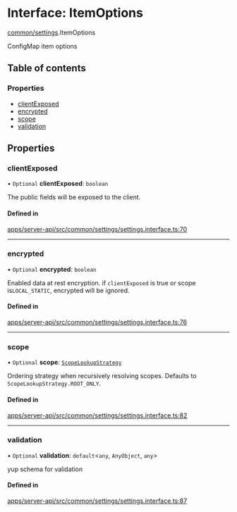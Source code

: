 # Interface: ItemOptions

[common/settings](../modules/common_settings.md).ItemOptions

ConfigMap item options

## Table of contents

### Properties

- [clientExposed](common_settings.ItemOptions.md#clientexposed)
- [encrypted](common_settings.ItemOptions.md#encrypted)
- [scope](common_settings.ItemOptions.md#scope)
- [validation](common_settings.ItemOptions.md#validation)

## Properties

### <a id="clientexposed" name="clientexposed"></a> clientExposed

• `Optional` **clientExposed**: `boolean`

The public fields will be exposed to the client.

#### Defined in

[apps/server-api/src/common/settings/settings.interface.ts:70](https://github.com/brickdoc/brickdoc/blob/master/apps/server-api/src/common/settings/settings.interface.ts#L70)

---

### <a id="encrypted" name="encrypted"></a> encrypted

• `Optional` **encrypted**: `boolean`

Enabled data at rest encryption.
if `clientExposed` is true or scope is`LOCAL_STATIC`, encrypted will be ignored.

#### Defined in

[apps/server-api/src/common/settings/settings.interface.ts:76](https://github.com/brickdoc/brickdoc/blob/master/apps/server-api/src/common/settings/settings.interface.ts#L76)

---

### <a id="scope" name="scope"></a> scope

• `Optional` **scope**: [`ScopeLookupStrategy`](../enums/common_settings.ScopeLookupStrategy.md)

Ordering strategy when recursively resolving scopes.
Defaults to `ScopeLookupStrategy.ROOT_ONLY`.

#### Defined in

[apps/server-api/src/common/settings/settings.interface.ts:82](https://github.com/brickdoc/brickdoc/blob/master/apps/server-api/src/common/settings/settings.interface.ts#L82)

---

### <a id="validation" name="validation"></a> validation

• `Optional` **validation**: `default`<`any`, `AnyObject`, `any`\>

yup schema for validation

#### Defined in

[apps/server-api/src/common/settings/settings.interface.ts:87](https://github.com/brickdoc/brickdoc/blob/master/apps/server-api/src/common/settings/settings.interface.ts#L87)
